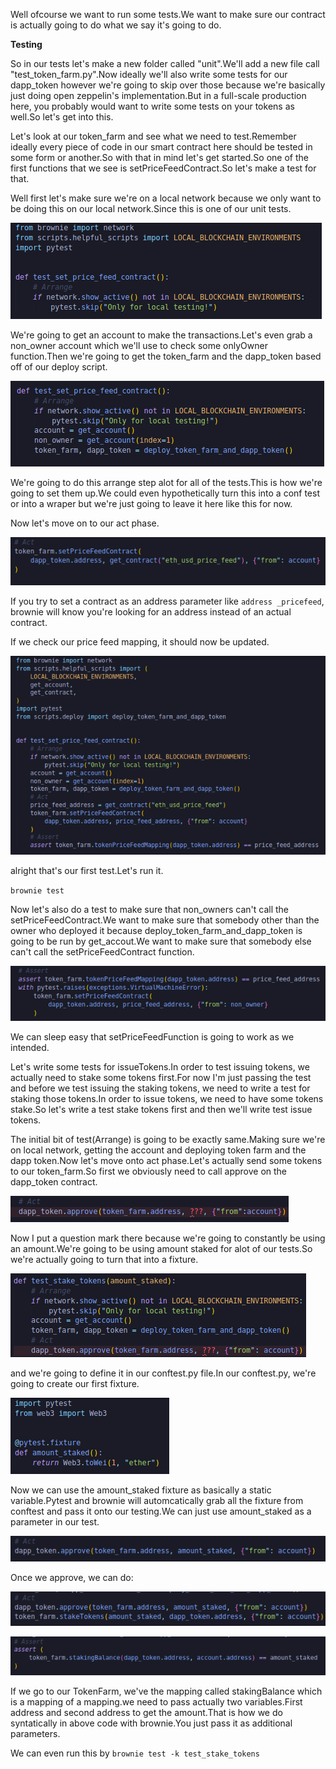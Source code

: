 Well ofcourse we want to run some tests.We want to make sure our contract is actually going to do what we say it's going to do.

**Testing**

So in our tests let's make a new folder called "unit".We'll add a new file call "test_token_farm.py".Now ideally we'll also write some tests for our dapp_token however we're going to skip over those because we're basically just doing open zeppelin's implementation.But in a full-scale production here, you probably would want to write some tests on your tokens as well.So let's get into this.

Let's look at our token_farm and see what we need to test.Remember ideally every piece of code in our smart contract here should be tested in some form or another.So with that in mind let's get started.So one of the first functions that we see is setPriceFeedContract.So let's make a test for that.

Well first let's make sure we're on a local network because we only want to be doing this on our local network.Since this is one of our unit tests.

![localNetwork](Images/n69.png)

We're going to get an account to make the transactions.Let's even grab a non_owner account which we'll use to check some onlyOwner function.Then we're going to get the token_farm and the dapp_token based off of our deploy script.

![Arrange](Images/n70.png)

We're going to do this arrange step alot for all of the tests.This is how we're going to set them up.We could even hypothetically turn this into a conf test or into a wraper but we're just going to leave it here like this for now.

Now let's move on to our act phase.

![act](Images/n71.png)

If you try to set a contract as an address parameter like `address _pricefeed`, brownie will know you're looking for an address instead of an actual contract.

If we check our price feed mapping, it should now be updated.

![test](Images/n72.png)

alright that's our first test.Let's run it.

`brownie test`

Now let's also do a test to make sure that non_owners can't call the setPriceFeedContract.We want to make sure that somebody other than the owner who deployed it because deploy_token_farm_and_dapp_token is going to be run by get_accout.We want to make sure that somebody else can't call the setPriceFeedContract function.

![nonOwners](Images/n73.png)

We can sleep easy that setPriceFeedFunction is going to work as we intended.

Let's write some tests for issueTokens.In order to test issuing tokens, we actually need to stake some tokens first.For now I'm just passing the test and before we test issuing the staking tokens, we need to write a test for staking those tokens.In order to issue tokens, we need to have some tokens stake.So let's write a test stake tokens first and then we'll write test issue tokens.

The initial bit of test(Arrange) is going to be exactly same.Making sure we're on local network, getting the account and deploying token farm and the dapp token.Now let's move onto act phase.Let's actually send some tokens to our token_farm.So first we obviously need to call approve on the dapp_token contract.

![act](Images/n74.png)

Now I put a question mark there because we're going to constantly be using an amount.We're going to be using amount staked for alot of our tests.So we're actually going to turn that into a fixture.

![amountStaked](Images/n75.png)

and we're going to define it in our conftest.py file.In our conftest.py, we're going to create our first fixture.

![conftest](Images/n76.png)

Now we can use the amount_staked fixture as basically a static variable.Pytest and brownie will automcatically grab all the fixture from conftest and pass it onto our testing.We can just use amount_staked as a parameter in our test.

![approve](Images/n77.png)

Once we approve, we can do:

![stakedToken](Images/n78.png)

![assert1](Images/n79.png)

If we go to our TokenFarm, we've the mapping called stakingBalance which is a mapping of a mapping.we need to pass actually two variables.First address and second address to get the amount.That is how we do syntatically in above code with brownie.You just pass it as additional parameters.

We can even run this by `brownie test -k test_stake_tokens`







